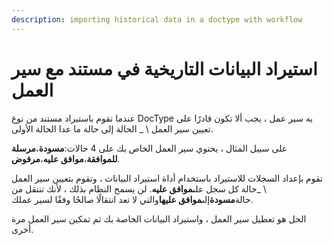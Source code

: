 ```yaml
---
description: importing historical data in a doctype with workflow
---
```


# استيراد البيانات التاريخية في مستند مع سير العمل

عندما تقوم باستيراد مستند من نوع DocType به سير عمل ، يجب ألا تكون قادرًا على تعيين سير العمل \ \_ الحالة إلى حالة ما عدا الحالة الأولى.

على سبيل المثال ، يحتوي سير العمل الخاص بك على 4 حالات:**مسودة**،**مرسلة للموافقة**،**موافق عليه**،**مرفوض**.

تقوم بإعداد السجلات للاستيراد باستخدام أداة استيراد البيانات ، وتقوم بتعيين سير العمل \ \_حالة كل سجل على**موافق عليه**. لن يسمح النظام بذلك ، لأنك تنتقل من حالة**مسودة**إلى**موافق عليها**والتي لا تعد انتقالًا صالحًا وفقًا لسير عملك.

الحل هو تعطيل سير العمل ، واستيراد البيانات الخاصة بك ثم تمكين سير العمل مرة أخرى.
